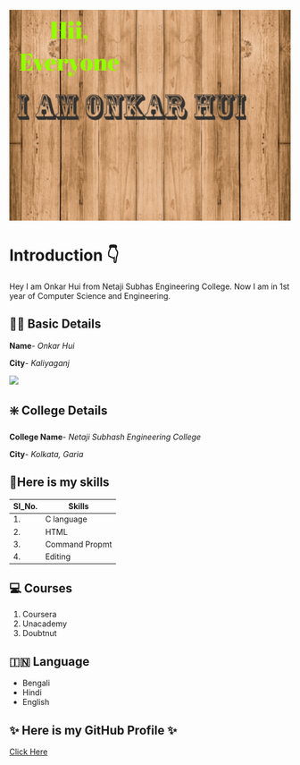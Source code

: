 ![Introduction](https://github.com/OnkarHui/OnkarHui/blob/main/20211003_152811%20(1).gif)
# Introduction 👇
Hey I am Onkar Hui from Netaji Subhas Engineering College. Now I am in 1st year of Computer Science and Engineering.

## 🕵️‍♂️ Basic Details

**Name**- *Onkar Hui*

**City**- *Kaliyaganj*

<img src="https://img.icons8.com/emoji/48/000000/house-emoji.png"/>

## ❇️ College Details

**College Name**- *Netaji Subhash Engineering College*

**City**- *Kolkata, Garia*

## 🎇Here is my skills

| Sl_No. | Skills|
|----|----|
|1.| C language |
|2.| HTML |
|3.| Command Propmt |
|4.| Editing |

## 💻 Courses
1. Coursera
2. Unacademy
3. Doubtnut

## 🇮🇳 Language
- Bengali
- Hindi
- English

## ✨ Here is my GitHub Profile ✨
[Click Here](https://github.com/OnkarHui)
